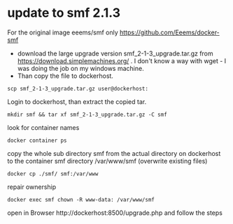 # update to smf 2.1.3
For the original image eeems/smf only https://github.com/Eeems/docker-smf
* download the large upgrade version smf_2-1-3_upgrade.tar.gz from https://download.simplemachines.org/ . I don't know a way with wget - I was doing the job on my windows machine. 
* Than copy the file to dockerhost.
```
scp smf_2-1-3_upgrade.tar.gz user@dockerhost:
```
Login to dockerhost, than extract the copied tar. 
```
mkdir smf && tar xf smf_2-1-3_upgrade.tar.gz -C smf
```
look for container names 
```
docker container ps
```
copy the whole sub directory smf from the actual directory on dockerhost to the container smf directory /var/www/smf (overwrite existing files)
```
docker cp ./smf/ smf:/var/www
```
repair ownership 
```
docker exec smf chown -R www-data: /var/www/smf
```
open in Browser http://dockerhost:8500/upgrade.php and follow the steps
